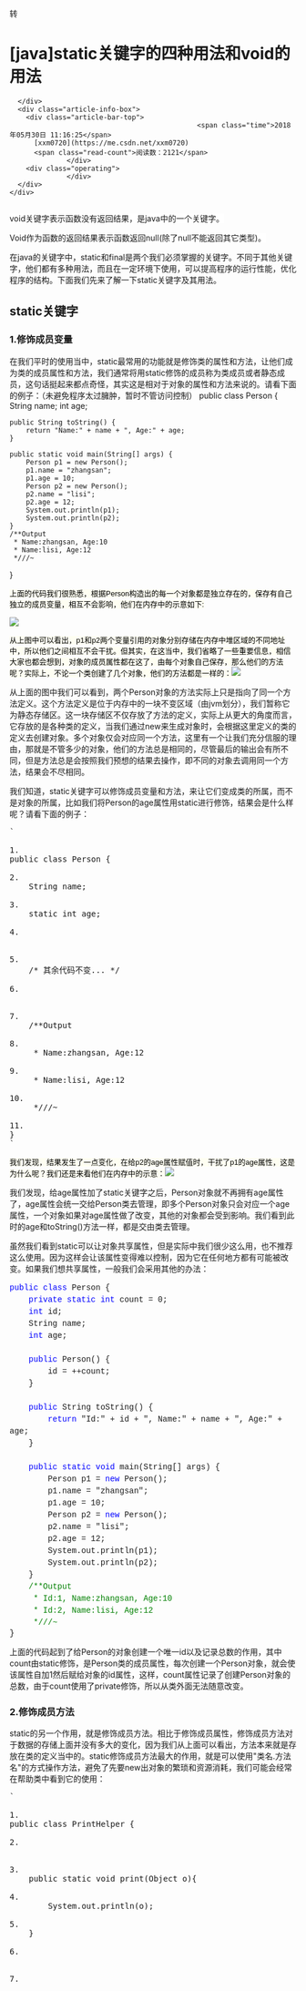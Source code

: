 <div class="blog-content-box">
  <div class="article-header-box">
    <div class="article-header">
      <div class="article-title-box">
        <span class="article-type type-2 float-left">转</span>        

# [java]static关键字的四种用法和void的用法

      </div>
      <div class="article-info-box">
        <div class="article-bar-top">
                                                  <span class="time">2018年05月30日 11:16:25</span>
          [xxm0720](https://me.csdn.net/xxm0720)
          <span class="read-count">阅读数：2121</span>
                  </div>
        <div class="operating">
                  </div>
      </div>
    </div>
  </div>
  <article class="baidu_pl">
    <div id="article_content" class="article_content clearfix csdn-tracking-statistics" data-pid="blog" data-mod="popu_307" data-dsm="post" style="height: 3126px; overflow: hidden;">
            <link rel="stylesheet" href="https://csdnimg.cn/release/phoenix/template/css/ck_htmledit_views-f57960eb32.css">
                              <link rel="stylesheet" href="https://csdnimg.cn/release/phoenix/template/css/ck_htmledit_views-f57960eb32.css">
          <div class="htmledit_views" id="content_views">

<span style="font-family:'-apple-system', 'SF UI Text', Arial, 'PingFang SC', 'Hiragino Sans GB', 'Microsoft YaHei', 'WenQuanYi Micro Hei', sans-serif, SimHei, SimSun;background-color:rgb(255,255,255);">void关键字表示函数没有返回结果，是java中的一个关键字。</span>

<span style="font-family:'-apple-system', 'SF UI Text', Arial, 'PingFang SC', 'Hiragino Sans GB', 'Microsoft YaHei', 'WenQuanYi Micro Hei', sans-serif, SimHei, SimSun;background-color:rgb(255,255,255);"><span style="font-family:'-apple-system', 'SF UI Text', Arial, 'PingFang SC', 'Hiragino Sans GB', 'Microsoft YaHei', 'WenQuanYi Micro Hei', sans-serif, SimHei, SimSun;background-color:rgb(255,255,255);">Void作为函数的返回结果表示函数返回null(除了null不能返回其它类型)。</span>
</span>

在java的关键字中，<span style="margin:0px;padding:0px;">static</span>和<span style="margin:0px;padding:0px;">final</span>是两个我们必须掌握的关键字。不同于其他关键字，他们都有多种用法，而且在一定环境下使用，可以提高程序的运行性能，优化程序的结构。下面我们先来了解一下static关键字及其用法。

## <a name="t0"></a>static关键字

### <a name="t1"></a>1.修饰成员变量

在我们平时的使用当中，static最常用的功能就是修饰类的属性和方法，让他们成为类的成员属性和方法，我们通常将用static修饰的成员称为类成员或者静态成员，这句话挺起来都点奇怪，其实这是相对于对象的属性和方法来说的。请看下面的例子：（未避免程序太过臃肿，暂时不管访问控制）
public class Person {
    String name;
    int age;
    
    public String toString() {
        return "Name:" + name + ", Age:" + age;
    }
    
    public static void main(String[] args) {
        Person p1 = new Person();
        p1.name = "zhangsan";
        p1.age = 10;
        Person p2 = new Person();
        p2.name = "lisi";
        p2.age = 12;
        System.out.println(p1);
        System.out.println(p2);
    }
    /**Output
     * Name:zhangsan, Age:10
     * Name:lisi, Age:12
     *///~
}

<span style="color:rgb(0,0,0);font-family:Verdana, Arial, Helvetica, sans-serif;font-size:13px;text-align:left;background-color:rgb(254,254,242);">上面的代码我们很熟悉，根据Person构造出的每一个对象都是独立存在的，保存有自己独立的成员变量，相互不会影响，他们在内存中的示意如下:</span>

<span style="color:rgb(0,0,0);font-family:Verdana, Arial, Helvetica, sans-serif;font-size:13px;text-align:left;background-color:rgb(254,254,242);">![](https://images2015.cnblogs.com/blog/1055692/201701/1055692-20170128111659941-455494498.jpg)
</span>

<span style="color:rgb(0,0,0);font-family:Verdana, Arial, Helvetica, sans-serif;font-size:13px;text-align:left;background-color:rgb(254,254,242);"><span style="color:rgb(0,0,0);font-family:Verdana, Arial, Helvetica, sans-serif;font-size:13px;text-align:left;background-color:rgb(254,254,242);">从上图中可以看出，p1和p2两个变量引用的对象分别存储在内存中堆区域的不同地址中，所以他们之间相互不会干扰。但其实，在这当中，我们省略了一些重要信息，相信大家也都会想到，对象的成员属性都在这了，由每个对象自己保存，那么他们的方法呢？实际上，不论一个类创建了几个对象，他们的方法都是一样的：</span>![](https://images2015.cnblogs.com/blog/1055692/201701/1055692-20170129182729316-1860809324.jpg)
</span>

<span style="color:rgb(0,0,0);font-family:Verdana, Arial, Helvetica, sans-serif;font-size:13px;text-align:left;background-color:rgb(254,254,242);"></span>

从上面的图中我们可以看到，两个Person对象的方法实际上只是指向了同一个方法定义。这个方法定义是位于内存中的一块不变区域（由jvm划分），我们暂称它为静态存储区。这一块存储区不仅存放了方法的定义，实际上从更大的角度而言，它存放的是各种类的定义，当我们通过new来生成对象时，会根据这里定义的类的定义去创建对象。多个对象仅会对应同一个方法，这里有一个让我们充分信服的理由，那就是不管多少的对象，他们的方法总是相同的，尽管最后的输出会有所不同，但是方法总是会按照我们预想的结果去操作，即不同的对象去调用同一个方法，结果会不尽相同。

我们知道，static关键字可以修饰成员变量和方法，来让它们变成类的所属，而不是对象的所属，比如我们将Person的age属性用static进行修饰，结果会是什么样呢？请看下面的例子：

<pre>`

1.  <div class="hljs-ln-numbers"><div class="hljs-ln-line hljs-ln-n" data-line-number="1"></div></div><div class="hljs-ln-code"><div class="hljs-ln-line"><span class="hljs-keyword">public</span> <span class="hljs-class"><span class="hljs-keyword">class</span> <span class="hljs-title">Person</span> </span>{</div></div>
2.  <div class="hljs-ln-numbers"><div class="hljs-ln-line hljs-ln-n" data-line-number="2"></div></div><div class="hljs-ln-code"><div class="hljs-ln-line">    String name;</div></div>
3.  <div class="hljs-ln-numbers"><div class="hljs-ln-line hljs-ln-n" data-line-number="3"></div></div><div class="hljs-ln-code"><div class="hljs-ln-line">    <span class="hljs-keyword">static</span> <span class="hljs-keyword">int</span> age;</div></div>
4.  <div class="hljs-ln-numbers"><div class="hljs-ln-line hljs-ln-n" data-line-number="4"></div></div><div class="hljs-ln-code"><div class="hljs-ln-line">    </div></div>
5.  <div class="hljs-ln-numbers"><div class="hljs-ln-line hljs-ln-n" data-line-number="5"></div></div><div class="hljs-ln-code"><div class="hljs-ln-line">    <span class="hljs-comment">/* 其余代码不变... */</span></div></div>
6.  <div class="hljs-ln-numbers"><div class="hljs-ln-line hljs-ln-n" data-line-number="6"></div></div><div class="hljs-ln-code"><div class="hljs-ln-line"> </div></div>
7.  <div class="hljs-ln-numbers"><div class="hljs-ln-line hljs-ln-n" data-line-number="7"></div></div><div class="hljs-ln-code"><div class="hljs-ln-line">    <span class="hljs-comment"><span class="hljs-comment">/**Output</span></span></div></div>
8.  <div class="hljs-ln-numbers"><div class="hljs-ln-line hljs-ln-n" data-line-number="8"></div></div><div class="hljs-ln-code"><div class="hljs-ln-line"><span class="hljs-comment">     * Name:zhangsan, Age:12</span></div></div>
9.  <div class="hljs-ln-numbers"><div class="hljs-ln-line hljs-ln-n" data-line-number="9"></div></div><div class="hljs-ln-code"><div class="hljs-ln-line"><span class="hljs-comment">     * Name:lisi, Age:12</span></div></div>
10.  <div class="hljs-ln-numbers"><div class="hljs-ln-line hljs-ln-n" data-line-number="10"></div></div><div class="hljs-ln-code"><div class="hljs-ln-line"><span class="hljs-comment">     */</span><span class="hljs-comment">//~</span></div></div>
11.  <div class="hljs-ln-numbers"><div class="hljs-ln-line hljs-ln-n" data-line-number="11"></div></div><div class="hljs-ln-code"><div class="hljs-ln-line">}</div></div>`<div class="hljs-button {2}" data-title="复制" onclick="hljs.copyCode(event)"></div></pre>

<span style="color:rgb(0,0,0);font-family:Verdana, Arial, Helvetica, sans-serif;font-size:13px;text-align:left;background-color:rgb(254,254,242);">我们发现，结果发生了一点变化，在给p2的age属性赋值时，干扰了p1的age属性，这是为什么呢？我们还是来看他们在内存中的示意：</span>![](https://images2015.cnblogs.com/blog/1055692/201701/1055692-20170129182741362-1771285007.jpg)

我们发现，给age属性加了<span style="margin:0px;padding:0px;">static</span>关键字之后，Person对象就不再拥有age属性了，age属性会统一交给Person类去管理，即多个Person对象只会对应一个age属性，一个对象如果对age属性做了改变，其他的对象都会受到影响。我们看到此时的age和toString()方法一样，都是交由类去管理。

虽然我们看到static可以让对象共享属性，但是实际中我们很少这么用，也不推荐这么使用。因为这样会让该属性变得难以控制，因为它在任何地方都有可能被改变。如果我们想共享属性，一般我们会采用其他的办法：
<pre style="margin-bottom:0px;padding-right:0px;padding-left:0px;white-space:pre-wrap;text-align:left;font-family:'Courier New';"><span style="margin:0px;padding:0px;line-height:1.5;color:rgb(0,0,255);">public</span> <span style="margin:0px;padding:0px;line-height:1.5;color:rgb(0,0,255);">class</span><span style="margin:0px;padding:0px;line-height:1.5;"> Person {
    </span><span style="margin:0px;padding:0px;line-height:1.5;color:rgb(0,0,255);">private</span> <span style="margin:0px;padding:0px;line-height:1.5;color:rgb(0,0,255);">static</span> <span style="margin:0px;padding:0px;line-height:1.5;color:rgb(0,0,255);">int</span> count = 0<span style="margin:0px;padding:0px;line-height:1.5;">;
    </span><span style="margin:0px;padding:0px;line-height:1.5;color:rgb(0,0,255);">int</span><span style="margin:0px;padding:0px;line-height:1.5;"> id;
    String name;
    </span><span style="margin:0px;padding:0px;line-height:1.5;color:rgb(0,0,255);">int</span><span style="margin:0px;padding:0px;line-height:1.5;"> age;

    </span><span style="margin:0px;padding:0px;line-height:1.5;color:rgb(0,0,255);">public</span><span style="margin:0px;padding:0px;line-height:1.5;"> Person() {
        id </span>= ++count<span style="margin:0px;padding:0px;line-height:1.5;">;
    }

    </span><span style="margin:0px;padding:0px;line-height:1.5;color:rgb(0,0,255);">public</span><span style="margin:0px;padding:0px;line-height:1.5;"> String toString() {
        </span><span style="margin:0px;padding:0px;line-height:1.5;color:rgb(0,0,255);">return</span> "Id:" + id + ", Name:" + name + ", Age:" +<span style="margin:0px;padding:0px;line-height:1.5;"> age;
    }

    </span><span style="margin:0px;padding:0px;line-height:1.5;color:rgb(0,0,255);">public</span> <span style="margin:0px;padding:0px;line-height:1.5;color:rgb(0,0,255);">static</span> <span style="margin:0px;padding:0px;line-height:1.5;color:rgb(0,0,255);">void</span><span style="margin:0px;padding:0px;line-height:1.5;"> main(String[] args) {
        Person p1 </span>= <span style="margin:0px;padding:0px;line-height:1.5;color:rgb(0,0,255);">new</span><span style="margin:0px;padding:0px;line-height:1.5;"> Person();
        p1.name </span>= "zhangsan"<span style="margin:0px;padding:0px;line-height:1.5;">;
        p1.age </span>= 10<span style="margin:0px;padding:0px;line-height:1.5;">;
        Person p2 </span>= <span style="margin:0px;padding:0px;line-height:1.5;color:rgb(0,0,255);">new</span><span style="margin:0px;padding:0px;line-height:1.5;"> Person();
        p2.name </span>= "lisi"<span style="margin:0px;padding:0px;line-height:1.5;">;
        p2.age </span>= 12<span style="margin:0px;padding:0px;line-height:1.5;">;
        System.out.println(p1);
        System.out.println(p2);
    }
    </span><span style="margin:0px;padding:0px;line-height:1.5;color:rgb(0,128,0);">/**</span><span style="margin:0px;padding:0px;line-height:1.5;color:rgb(0,128,0);">Output
     * Id:1, Name:zhangsan, Age:10
     * Id:2, Name:lisi, Age:12
     </span><span style="margin:0px;padding:0px;line-height:1.5;color:rgb(0,128,0);">*///</span><span style="margin:0px;padding:0px;line-height:1.5;color:rgb(0,128,0);">~</span>
}</pre>

上面的代码起到了给Person的对象创建一个唯一id以及记录总数的作用，其中count由static修饰，是Person类的成员属性，每次创建一个Person对象，就会使该属性自加1然后赋给对象的id属性，这样，count属性记录了创建Person对象的总数，由于count使用了private修饰，所以从类外面无法随意改变。

### <a name="t2"></a>2.修饰成员方法

static的另一个作用，就是修饰成员方法。相比于修饰成员属性，修饰成员方法对于数据的存储上面并没有多大的变化，因为我们从上面可以看出，方法本来就是存放在类的定义当中的。static修饰成员方法最大的作用，就是可以使用"<span style="margin:0px;padding:0px;">类名.方法名</span>"的方式操作方法，避免了先要new出对象的繁琐和资源消耗，我们可能会经常在帮助类中看到它的使用：

<pre>`

1.  <div class="hljs-ln-numbers"><div class="hljs-ln-line hljs-ln-n" data-line-number="1"></div></div><div class="hljs-ln-code"><div class="hljs-ln-line"><span class="hljs-keyword">public</span> <span class="hljs-class"><span class="hljs-keyword">class</span> <span class="hljs-title">PrintHelper</span> </span>{</div></div>
2.  <div class="hljs-ln-numbers"><div class="hljs-ln-line hljs-ln-n" data-line-number="2"></div></div><div class="hljs-ln-code"><div class="hljs-ln-line"> </div></div>
3.  <div class="hljs-ln-numbers"><div class="hljs-ln-line hljs-ln-n" data-line-number="3"></div></div><div class="hljs-ln-code"><div class="hljs-ln-line">    <span class="hljs-function"><span class="hljs-keyword">public</span> <span class="hljs-keyword">static</span> <span class="hljs-keyword">void</span> <span class="hljs-title">print</span><span class="hljs-params">(Object o)</span></span>{</div></div>
4.  <div class="hljs-ln-numbers"><div class="hljs-ln-line hljs-ln-n" data-line-number="4"></div></div><div class="hljs-ln-code"><div class="hljs-ln-line">        System.out.println(o);</div></div>
5.  <div class="hljs-ln-numbers"><div class="hljs-ln-line hljs-ln-n" data-line-number="5"></div></div><div class="hljs-ln-code"><div class="hljs-ln-line">    }</div></div>
6.  <div class="hljs-ln-numbers"><div class="hljs-ln-line hljs-ln-n" data-line-number="6"></div></div><div class="hljs-ln-code"><div class="hljs-ln-line">    </div></div>
7.  <div class="hljs-ln-numbers"><div class="hljs-ln-line hljs-ln-n" data-line-number="7"></div></div><div class="hljs-ln-code"><div class="hljs-ln-line">    <span class="hljs-function"><span class="hljs-keyword">public</span> <span class="hljs-keyword">static</span> <span class="hljs-keyword">void</span> <span class="hljs-title">main</span><span class="hljs-params">(String[] args)</span> </span>{</div></div>
8.  <div class="hljs-ln-numbers"><div class="hljs-ln-line hljs-ln-n" data-line-number="8"></div></div><div class="hljs-ln-code"><div class="hljs-ln-line">        PrintHelper.print(<span class="hljs-string">"Hello world"</span>);</div></div>
9.  <div class="hljs-ln-numbers"><div class="hljs-ln-line hljs-ln-n" data-line-number="9"></div></div><div class="hljs-ln-code"><div class="hljs-ln-line">    }</div></div>
10.  <div class="hljs-ln-numbers"><div class="hljs-ln-line hljs-ln-n" data-line-number="10"></div></div><div class="hljs-ln-code"><div class="hljs-ln-line">}</div></div>`<div class="hljs-button {2}" data-title="复制" onclick="hljs.copyCode(event)"></div></pre>

上面便是一个例子（现在还不太实用），但是我们可以看到它的作用，使得static修饰的方法成为类的方法，使用时通过“<span style="margin:0px;padding:0px;">类名.方法名</span>”的方式就可以方便的使用了，相当于定义了一个全局的函数（只要导入该类所在的包即可）。不过它也有使用的局限，一个static修饰的类中，不能使用非static修饰的成员变量和方法，这很好理解，因为static修饰的方法是属于类的，如果去直接使用对象的成员变量，它会不知所措（不知该使用哪一个对象的属性）。

### <a name="t3"></a>3.静态块

在说明static关键字的第三个用法时，我们有必要重新梳理一下一个对象的初始化过程。以下面的代码为例：
package com.dotgua.study;

class Book{
    public Book(String msg) {
        System.out.println(msg);
    }
}

public class Person {

    Book book1 = new Book("book1成员变量初始化");
    static Book book2 = new Book("static成员book2成员变量初始化");
    
    public Person(String msg) {
        System.out.println(msg);
    }
    
    Book book3 = new Book("book3成员变量初始化");
    static Book book4 = new Book("static成员book4成员变量初始化");
    
    public static void main(String[] args) {
        Person p1 = new Person("p1初始化");
    }
    /**Output
     * static成员book2成员变量初始化
     * static成员book4成员变量初始化
     * book1成员变量初始化
     * book3成员变量初始化
     * p1初始化
     *///~
}

&nbsp;上面的例子中，Person类中组合了四个Book成员变量，两个是普通成员，两个是static修饰的类成员。我们可以看到，当我们new一个Person对象时，static修饰的成员变量首先被初始化，随后是普通成员，最后调用Person类的构造方法完成初始化。也就是说，在创建对象时，static修饰的成员会首先被初始化，而且我们还可以看到，如果有多个static修饰的成员，那么会按照他们的先后位置进行初始化。

实际上，static修饰的成员的初始化可以更早的进行，请看下面的例子：
<pre>
<div class="cnblogs_code" style="margin:5px 0px;padding:5px;background-color:rgb(245,245,245);border:1px solid rgb(204,204,204);color:rgb(0,0,0);text-align:left;font-family:'Courier New';font-size:12px;"><div class="cnblogs_code_toolbar" style="margin:5px 0px 0px;padding:0px;">
</div><pre style="margin-bottom:0px;padding-right:0px;padding-left:0px;white-space:pre-wrap;font-family:'Courier New';"><span style="margin:0px;padding:0px;line-height:1.5;color:rgb(0,0,255);">class</span><span style="margin:0px;padding:0px;line-height:1.5;"> Book{
    </span><span style="margin:0px;padding:0px;line-height:1.5;color:rgb(0,0,255);">public</span><span style="margin:0px;padding:0px;line-height:1.5;"> Book(String msg) {
        System.out.println(msg);
    }
}

</span><span style="margin:0px;padding:0px;line-height:1.5;color:rgb(0,0,255);">public</span> <span style="margin:0px;padding:0px;line-height:1.5;color:rgb(0,0,255);">class</span><span style="margin:0px;padding:0px;line-height:1.5;"> Person {

    Book book1 </span>= <span style="margin:0px;padding:0px;line-height:1.5;color:rgb(0,0,255);">new</span> Book("book1成员变量初始化"<span style="margin:0px;padding:0px;line-height:1.5;">);
    </span><span style="margin:0px;padding:0px;line-height:1.5;color:rgb(0,0,255);">static</span> Book book2 = <span style="margin:0px;padding:0px;line-height:1.5;color:rgb(0,0,255);">new</span> Book("static成员book2成员变量初始化"<span style="margin:0px;padding:0px;line-height:1.5;">);

    </span><span style="margin:0px;padding:0px;line-height:1.5;color:rgb(0,0,255);">public</span><span style="margin:0px;padding:0px;line-height:1.5;"> Person(String msg) {
        System.out.println(msg);
    }

    Book book3 </span>= <span style="margin:0px;padding:0px;line-height:1.5;color:rgb(0,0,255);">new</span> Book("book3成员变量初始化"<span style="margin:0px;padding:0px;line-height:1.5;">);
    </span><span style="margin:0px;padding:0px;line-height:1.5;color:rgb(0,0,255);">static</span> Book book4 = <span style="margin:0px;padding:0px;line-height:1.5;color:rgb(0,0,255);">new</span> Book("static成员book4成员变量初始化"<span style="margin:0px;padding:0px;line-height:1.5;">);

    </span><span style="margin:0px;padding:0px;line-height:1.5;color:rgb(0,0,255);">public</span> <span style="margin:0px;padding:0px;line-height:1.5;color:rgb(0,0,255);">static</span> <span style="margin:0px;padding:0px;line-height:1.5;color:rgb(0,0,255);">void</span><span style="margin:0px;padding:0px;line-height:1.5;"> funStatic() {
        System.out.println(</span>"static修饰的funStatic方法"<span style="margin:0px;padding:0px;line-height:1.5;">);
    }

    </span><span style="margin:0px;padding:0px;line-height:1.5;color:rgb(0,0,255);">public</span> <span style="margin:0px;padding:0px;line-height:1.5;color:rgb(0,0,255);">static</span> <span style="margin:0px;padding:0px;line-height:1.5;color:rgb(0,0,255);">void</span><span style="margin:0px;padding:0px;line-height:1.5;"> main(String[] args) {
        Person.funStatic();
        System.out.println(</span>"****************"<span style="margin:0px;padding:0px;line-height:1.5;">);
        Person p1 </span>= <span style="margin:0px;padding:0px;line-height:1.5;color:rgb(0,0,255);">new</span> Person("p1初始化"<span style="margin:0px;padding:0px;line-height:1.5;">);
    }
    </span><span style="margin:0px;padding:0px;line-height:1.5;color:rgb(0,128,0);">/**</span><span style="margin:0px;padding:0px;line-height:1.5;color:rgb(0,128,0);">Output
     * static成员book2成员变量初始化
     * static成员book4成员变量初始化
     * static修饰的funStatic方法
     * ***************
     * book1成员变量初始化
     * book3成员变量初始化
     * p1初始化
     </span><span style="margin:0px;padding:0px;line-height:1.5;color:rgb(0,128,0);">*///</span><span style="margin:0px;padding:0px;line-height:1.5;color:rgb(0,128,0);">~</span>
}</pre></div>

在上面的例子中我们可以发现两个有意思的地方，第一个是当我们没有创建对象，而是通过类去调用类方法时，尽管该方法没有使用到任何的类成员，类成员还是在方法调用之前就初始化了，这说明，当我们第一次去使用一个类时，就会触发该类的成员初始化。第二个是当我们使用了类方法，完成类的成员的初始化后，再new该类的对象时，static修饰的类成员没有再次初始化，这说明，static修饰的类成员，在程序运行过程中，只需要初始化一次即可，不会进行多次的初始化。

回顾了对象的初始化以后，我们再来看static的第三个作用就非常简单了，那就是当我们初始化static修饰的成员时，可以将他们统一放在一个以static开始，用花括号包裹起来的块状语句中：
<pre>`

1.  <div class="hljs-ln-numbers"><div class="hljs-ln-line hljs-ln-n" data-line-number="1"></div></div><div class="hljs-ln-code"><div class="hljs-ln-line"><span class="hljs-class"><span class="hljs-keyword">class</span> <span class="hljs-title">Book</span></span>{</div></div>
2.  <div class="hljs-ln-numbers"><div class="hljs-ln-line hljs-ln-n" data-line-number="2"></div></div><div class="hljs-ln-code"><div class="hljs-ln-line">    <span class="hljs-function"><span class="hljs-keyword">public</span> <span class="hljs-title">Book</span><span class="hljs-params">(String msg)</span> </span>{</div></div>
3.  <div class="hljs-ln-numbers"><div class="hljs-ln-line hljs-ln-n" data-line-number="3"></div></div><div class="hljs-ln-code"><div class="hljs-ln-line">        System.out.println(msg);</div></div>
4.  <div class="hljs-ln-numbers"><div class="hljs-ln-line hljs-ln-n" data-line-number="4"></div></div><div class="hljs-ln-code"><div class="hljs-ln-line">    }</div></div>
5.  <div class="hljs-ln-numbers"><div class="hljs-ln-line hljs-ln-n" data-line-number="5"></div></div><div class="hljs-ln-code"><div class="hljs-ln-line">}</div></div>
6.  <div class="hljs-ln-numbers"><div class="hljs-ln-line hljs-ln-n" data-line-number="6"></div></div><div class="hljs-ln-code"><div class="hljs-ln-line"> </div></div>
7.  <div class="hljs-ln-numbers"><div class="hljs-ln-line hljs-ln-n" data-line-number="7"></div></div><div class="hljs-ln-code"><div class="hljs-ln-line"><span class="hljs-keyword">public</span> <span class="hljs-class"><span class="hljs-keyword">class</span> <span class="hljs-title">Person</span> </span>{</div></div>
8.  <div class="hljs-ln-numbers"><div class="hljs-ln-line hljs-ln-n" data-line-number="8"></div></div><div class="hljs-ln-code"><div class="hljs-ln-line"> </div></div>
9.  <div class="hljs-ln-numbers"><div class="hljs-ln-line hljs-ln-n" data-line-number="9"></div></div><div class="hljs-ln-code"><div class="hljs-ln-line">    Book book1 = <span class="hljs-keyword">new</span> Book(<span class="hljs-string">"book1成员变量初始化"</span>);</div></div>
10.  <div class="hljs-ln-numbers"><div class="hljs-ln-line hljs-ln-n" data-line-number="10"></div></div><div class="hljs-ln-code"><div class="hljs-ln-line">    <span class="hljs-keyword">static</span> Book book2;</div></div>
11.  <div class="hljs-ln-numbers"><div class="hljs-ln-line hljs-ln-n" data-line-number="11"></div></div><div class="hljs-ln-code"><div class="hljs-ln-line">    </div></div>
12.  <div class="hljs-ln-numbers"><div class="hljs-ln-line hljs-ln-n" data-line-number="12"></div></div><div class="hljs-ln-code"><div class="hljs-ln-line">    <span class="hljs-keyword">static</span> {</div></div>
13.  <div class="hljs-ln-numbers"><div class="hljs-ln-line hljs-ln-n" data-line-number="13"></div></div><div class="hljs-ln-code"><div class="hljs-ln-line">        book2 = <span class="hljs-keyword">new</span> Book(<span class="hljs-string">"static成员book2成员变量初始化"</span>);</div></div>
14.  <div class="hljs-ln-numbers"><div class="hljs-ln-line hljs-ln-n" data-line-number="14"></div></div><div class="hljs-ln-code"><div class="hljs-ln-line">        book4 = <span class="hljs-keyword">new</span> Book(<span class="hljs-string">"static成员book4成员变量初始化"</span>);</div></div>
15.  <div class="hljs-ln-numbers"><div class="hljs-ln-line hljs-ln-n" data-line-number="15"></div></div><div class="hljs-ln-code"><div class="hljs-ln-line">    }</div></div>
16.  <div class="hljs-ln-numbers"><div class="hljs-ln-line hljs-ln-n" data-line-number="16"></div></div><div class="hljs-ln-code"><div class="hljs-ln-line">    </div></div>
17.  <div class="hljs-ln-numbers"><div class="hljs-ln-line hljs-ln-n" data-line-number="17"></div></div><div class="hljs-ln-code"><div class="hljs-ln-line">    <span class="hljs-function"><span class="hljs-keyword">public</span> <span class="hljs-title">Person</span><span class="hljs-params">(String msg)</span> </span>{</div></div>
18.  <div class="hljs-ln-numbers"><div class="hljs-ln-line hljs-ln-n" data-line-number="18"></div></div><div class="hljs-ln-code"><div class="hljs-ln-line">        System.out.println(msg);</div></div>
19.  <div class="hljs-ln-numbers"><div class="hljs-ln-line hljs-ln-n" data-line-number="19"></div></div><div class="hljs-ln-code"><div class="hljs-ln-line">    }</div></div>
20.  <div class="hljs-ln-numbers"><div class="hljs-ln-line hljs-ln-n" data-line-number="20"></div></div><div class="hljs-ln-code"><div class="hljs-ln-line">    </div></div>
21.  <div class="hljs-ln-numbers"><div class="hljs-ln-line hljs-ln-n" data-line-number="21"></div></div><div class="hljs-ln-code"><div class="hljs-ln-line">    Book book3 = <span class="hljs-keyword">new</span> Book(<span class="hljs-string">"book3成员变量初始化"</span>);</div></div>
22.  <div class="hljs-ln-numbers"><div class="hljs-ln-line hljs-ln-n" data-line-number="22"></div></div><div class="hljs-ln-code"><div class="hljs-ln-line">    <span class="hljs-keyword">static</span> Book book4;</div></div>
23.  <div class="hljs-ln-numbers"><div class="hljs-ln-line hljs-ln-n" data-line-number="23"></div></div><div class="hljs-ln-code"><div class="hljs-ln-line">    </div></div>
24.  <div class="hljs-ln-numbers"><div class="hljs-ln-line hljs-ln-n" data-line-number="24"></div></div><div class="hljs-ln-code"><div class="hljs-ln-line">    <span class="hljs-function"><span class="hljs-keyword">public</span> <span class="hljs-keyword">static</span> <span class="hljs-keyword">void</span> <span class="hljs-title">funStatic</span><span class="hljs-params">()</span> </span>{</div></div>
25.  <div class="hljs-ln-numbers"><div class="hljs-ln-line hljs-ln-n" data-line-number="25"></div></div><div class="hljs-ln-code"><div class="hljs-ln-line">        System.out.println(<span class="hljs-string">"static修饰的funStatic方法"</span>);</div></div>
26.  <div class="hljs-ln-numbers"><div class="hljs-ln-line hljs-ln-n" data-line-number="26"></div></div><div class="hljs-ln-code"><div class="hljs-ln-line">    }</div></div>
27.  <div class="hljs-ln-numbers"><div class="hljs-ln-line hljs-ln-n" data-line-number="27"></div></div><div class="hljs-ln-code"><div class="hljs-ln-line">    </div></div>
28.  <div class="hljs-ln-numbers"><div class="hljs-ln-line hljs-ln-n" data-line-number="28"></div></div><div class="hljs-ln-code"><div class="hljs-ln-line">    <span class="hljs-function"><span class="hljs-keyword">public</span> <span class="hljs-keyword">static</span> <span class="hljs-keyword">void</span> <span class="hljs-title">main</span><span class="hljs-params">(String[] args)</span> </span>{</div></div>
29.  <div class="hljs-ln-numbers"><div class="hljs-ln-line hljs-ln-n" data-line-number="29"></div></div><div class="hljs-ln-code"><div class="hljs-ln-line">        Person.funStatic();</div></div>
30.  <div class="hljs-ln-numbers"><div class="hljs-ln-line hljs-ln-n" data-line-number="30"></div></div><div class="hljs-ln-code"><div class="hljs-ln-line">        System.out.println(<span class="hljs-string">"****************"</span>);</div></div>
31.  <div class="hljs-ln-numbers"><div class="hljs-ln-line hljs-ln-n" data-line-number="31"></div></div><div class="hljs-ln-code"><div class="hljs-ln-line">        Person p1 = <span class="hljs-keyword">new</span> Person(<span class="hljs-string">"p1初始化"</span>);</div></div>
32.  <div class="hljs-ln-numbers"><div class="hljs-ln-line hljs-ln-n" data-line-number="32"></div></div><div class="hljs-ln-code"><div class="hljs-ln-line">    }</div></div>
33.  <div class="hljs-ln-numbers"><div class="hljs-ln-line hljs-ln-n" data-line-number="33"></div></div><div class="hljs-ln-code"><div class="hljs-ln-line">    <span class="hljs-comment"><span class="hljs-comment">/**Output</span></span></div></div>
34.  <div class="hljs-ln-numbers"><div class="hljs-ln-line hljs-ln-n" data-line-number="34"></div></div><div class="hljs-ln-code"><div class="hljs-ln-line"><span class="hljs-comment">     * static成员book2成员变量初始化</span></div></div>
35.  <div class="hljs-ln-numbers"><div class="hljs-ln-line hljs-ln-n" data-line-number="35"></div></div><div class="hljs-ln-code"><div class="hljs-ln-line"><span class="hljs-comment">     * static成员book4成员变量初始化</span></div></div>
36.  <div class="hljs-ln-numbers"><div class="hljs-ln-line hljs-ln-n" data-line-number="36"></div></div><div class="hljs-ln-code"><div class="hljs-ln-line"><span class="hljs-comment">     * static修饰的funStatic方法</span></div></div>
37.  <div class="hljs-ln-numbers"><div class="hljs-ln-line hljs-ln-n" data-line-number="37"></div></div><div class="hljs-ln-code"><div class="hljs-ln-line"><span class="hljs-comment">     * ***************</span></div></div>
38.  <div class="hljs-ln-numbers"><div class="hljs-ln-line hljs-ln-n" data-line-number="38"></div></div><div class="hljs-ln-code"><div class="hljs-ln-line"><span class="hljs-comment">     * book1成员变量初始化</span></div></div>
39.  <div class="hljs-ln-numbers"><div class="hljs-ln-line hljs-ln-n" data-line-number="39"></div></div><div class="hljs-ln-code"><div class="hljs-ln-line"><span class="hljs-comment">     * book3成员变量初始化</span></div></div>
40.  <div class="hljs-ln-numbers"><div class="hljs-ln-line hljs-ln-n" data-line-number="40"></div></div><div class="hljs-ln-code"><div class="hljs-ln-line"><span class="hljs-comment">     * p1初始化</span></div></div>
41.  <div class="hljs-ln-numbers"><div class="hljs-ln-line hljs-ln-n" data-line-number="41"></div></div><div class="hljs-ln-code"><div class="hljs-ln-line"><span class="hljs-comment">     */</span><span class="hljs-comment">//~</span></div></div>
42.  <div class="hljs-ln-numbers"><div class="hljs-ln-line hljs-ln-n" data-line-number="42"></div></div><div class="hljs-ln-code"><div class="hljs-ln-line">}</div></div>`<div class="hljs-button {2}" data-title="复制" onclick="hljs.copyCode(event)"></div></pre>

我们将上一个例子稍微做了一下修改，可以看到，结果没有二致。

### <a name="t4"></a>4.静态导包

&nbsp;相比于上面的三种用途，第四种用途可能了解的人就比较少了，但是实际上它很简单，而且在调用类方法时会更方便。以上面的“PrintHelper”的例子为例，做一下稍微的变化，即可使用静态导包带给我们的方便：<a title="复制代码" style="background-color:rgb(245,245,245);font-family:'Courier New';font-size:12px;margin:0px;padding:0px;color:rgb(7,93,179);border:none;" target="_blank"></a>
<pre>`

1.  <div class="hljs-ln-numbers"><div class="hljs-ln-line hljs-ln-n" data-line-number="1"></div></div><div class="hljs-ln-code"><div class="hljs-ln-line"><span class="hljs-comment">/* PrintHelper.java文件 */</span></div></div>
2.  <div class="hljs-ln-numbers"><div class="hljs-ln-line hljs-ln-n" data-line-number="2"></div></div><div class="hljs-ln-code"><div class="hljs-ln-line"><span class="hljs-keyword">package</span> com.dotgua.study;</div></div>
3.  <div class="hljs-ln-numbers"><div class="hljs-ln-line hljs-ln-n" data-line-number="3"></div></div><div class="hljs-ln-code"><div class="hljs-ln-line"> </div></div>
4.  <div class="hljs-ln-numbers"><div class="hljs-ln-line hljs-ln-n" data-line-number="4"></div></div><div class="hljs-ln-code"><div class="hljs-ln-line"><span class="hljs-keyword">public</span> <span class="hljs-class"><span class="hljs-keyword">class</span> <span class="hljs-title">PrintHelper</span> </span>{</div></div>
5.  <div class="hljs-ln-numbers"><div class="hljs-ln-line hljs-ln-n" data-line-number="5"></div></div><div class="hljs-ln-code"><div class="hljs-ln-line"> </div></div>
6.  <div class="hljs-ln-numbers"><div class="hljs-ln-line hljs-ln-n" data-line-number="6"></div></div><div class="hljs-ln-code"><div class="hljs-ln-line">    <span class="hljs-function"><span class="hljs-keyword">public</span> <span class="hljs-keyword">static</span> <span class="hljs-keyword">void</span> <span class="hljs-title">print</span><span class="hljs-params">(Object o)</span></span>{</div></div>
7.  <div class="hljs-ln-numbers"><div class="hljs-ln-line hljs-ln-n" data-line-number="7"></div></div><div class="hljs-ln-code"><div class="hljs-ln-line">        System.out.println(o);</div></div>
8.  <div class="hljs-ln-numbers"><div class="hljs-ln-line hljs-ln-n" data-line-number="8"></div></div><div class="hljs-ln-code"><div class="hljs-ln-line">    }</div></div>
9.  <div class="hljs-ln-numbers"><div class="hljs-ln-line hljs-ln-n" data-line-number="9"></div></div><div class="hljs-ln-code"><div class="hljs-ln-line">}</div></div>`<div class="hljs-button {2}" data-title="复制" onclick="hljs.copyCode(event)"></div></pre><div class="cnblogs_code" style="margin:5px 0px;padding:5px;background-color:rgb(245,245,245);border:1px solid rgb(204,204,204);color:rgb(0,0,0);text-align:left;font-family:'Courier New';font-size:12px;"><div class="cnblogs_code_toolbar" style="margin:5px 0px 0px;padding:0px;"><span class="cnblogs_code_copy" style="margin:0px;padding:0px 5px 0px 0px;line-height:1.5;"><a title="复制代码" style="margin:0px;padding:0px;color:rgb(7,93,179);border:none;" target="_blank"></a></span><pre>`

1.  <div class="hljs-ln-numbers"><div class="hljs-ln-line hljs-ln-n" data-line-number="1"></div></div><div class="hljs-ln-code"><div class="hljs-ln-line"><span style="color:rgb(0,0,0);font-family:Consolas, Inconsolata, Courier, monospace;font-size:12px;white-space:pre;background-color:rgb(240,240,240);"><span class="hljs-comment">/* App.java文件 */</span></span></div></div>
2.  <div class="hljs-ln-numbers"><div class="hljs-ln-line hljs-ln-n" data-line-number="2"></div></div><div class="hljs-ln-code"><div class="hljs-ln-line"><span class="hljs-keyword">import</span> <span class="hljs-keyword">static</span> com.dotgua.study.PrintHelper.*;</div></div>
3.  <div class="hljs-ln-numbers"><div class="hljs-ln-line hljs-ln-n" data-line-number="3"></div></div><div class="hljs-ln-code"><div class="hljs-ln-line"> </div></div>
4.  <div class="hljs-ln-numbers"><div class="hljs-ln-line hljs-ln-n" data-line-number="4"></div></div><div class="hljs-ln-code"><div class="hljs-ln-line"><span class="hljs-keyword">public</span> <span class="hljs-class"><span class="hljs-keyword">class</span> <span class="hljs-title">App</span> </span></div></div>
5.  <div class="hljs-ln-numbers"><div class="hljs-ln-line hljs-ln-n" data-line-number="5"></div></div><div class="hljs-ln-code"><div class="hljs-ln-line">{</div></div>
6.  <div class="hljs-ln-numbers"><div class="hljs-ln-line hljs-ln-n" data-line-number="6"></div></div><div class="hljs-ln-code"><div class="hljs-ln-line">    <span class="hljs-function"><span class="hljs-keyword">public</span> <span class="hljs-keyword">static</span> <span class="hljs-keyword">void</span> <span class="hljs-title">main</span><span class="hljs-params">( String[] args )</span></span></div></div>
7.  <div class="hljs-ln-numbers"><div class="hljs-ln-line hljs-ln-n" data-line-number="7"></div></div><div class="hljs-ln-code"><div class="hljs-ln-line">    {</div></div>
8.  <div class="hljs-ln-numbers"><div class="hljs-ln-line hljs-ln-n" data-line-number="8"></div></div><div class="hljs-ln-code"><div class="hljs-ln-line">        print(<span class="hljs-string">"Hello World!"</span>);</div></div>
9.  <div class="hljs-ln-numbers"><div class="hljs-ln-line hljs-ln-n" data-line-number="9"></div></div><div class="hljs-ln-code"><div class="hljs-ln-line">    }</div></div>
10.  <div class="hljs-ln-numbers"><div class="hljs-ln-line hljs-ln-n" data-line-number="10"></div></div><div class="hljs-ln-code"><div class="hljs-ln-line">    <span class="hljs-comment"><span class="hljs-comment">/**Output</span></span></div></div>
11.  <div class="hljs-ln-numbers"><div class="hljs-ln-line hljs-ln-n" data-line-number="11"></div></div><div class="hljs-ln-code"><div class="hljs-ln-line"><span class="hljs-comment">     * Hello World!</span></div></div>
12.  <div class="hljs-ln-numbers"><div class="hljs-ln-line hljs-ln-n" data-line-number="12"></div></div><div class="hljs-ln-code"><div class="hljs-ln-line"><span class="hljs-comment">     */</span><span class="hljs-comment">//~</span></div></div>
13.  <div class="hljs-ln-numbers"><div class="hljs-ln-line hljs-ln-n" data-line-number="13"></div></div><div class="hljs-ln-code"><div class="hljs-ln-line">}</div></div>`<div class="hljs-button {2}" data-title="复制" onclick="hljs.copyCode(event)"></div></pre>

</div></div>

上面的代码来自于两个java文件，其中的PrintHelper很简单，包含了一个用于打印的static方法。而在App.java文件中，我们首先将PrintHelper类导入，这里在导入时，我们使用了static关键字，而且在引入类的最后还加上了<span style="margin:0px;padding:0px;">“.*”</span>，它的作用就是将PrintHelper类中的所有类方法直接导入。不同于非static导入，采用static导入包后，在不与当前类的方法名冲突的情况下，无需使用“<span style="margin:0px;padding:0px;">类名.方法名</span>”的方法去调用类方法了，直接可以采用"<span style="margin:0px;padding:0px;">方法名</span>"去调用类方法，就好像是该类自己的方法一样使用即可。

## <a name="t5"></a>总结

static是java中非常重要的一个关键字，而且它的用法也很丰富，主要有四种用法：

1.  用来修饰成员变量，将其变为类的成员，从而实现所有对象对于该成员的共享；
2.  用来修饰成员方法，将其变为类方法，可以直接使用<span style="margin:0px;padding:0px;">“类名.方法名”</span>的方式调用，常用于工具类；
3.  静态块用法，将多个类成员放在一起初始化，使得程序更加规整，其中理解对象的初始化过程非常关键；
4.  静态导包用法，将类的方法直接导入到当前类中，从而直接使用<span style="margin:0px;padding:0px;">“方法名”</span>即可调用类方法，更加方便。
          </div>
                  </div>
  </article>
</div>
